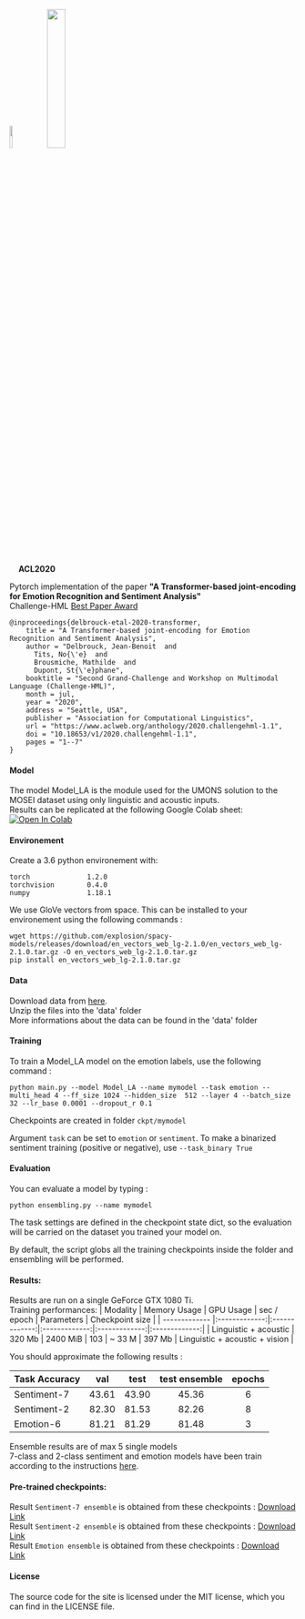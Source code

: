 <img src="https://acl2020.org/assets/images/logos/acl-logo.png" width=10% /> &nbsp;&nbsp; <img src="https://raw.githubusercontent.com/valohai/ml-logos/5127528b5baadb77a6ea4b999a47b4e86bf0f98b/pytorch.svg" width=25% /><br/>
&nbsp;&nbsp;&nbsp;&nbsp;<b>ACL2020</b> <br/>

Pytorch implementation of the paper <b>"A Transformer-based joint-encoding for Emotion Recognition and Sentiment Analysis"</b><br/>
Challenge-HML [Best Paper Award](https://jbdel.github.io/img/HML_best_paper.pdf)

```
@inproceedings{delbrouck-etal-2020-transformer,
    title = "A Transformer-based joint-encoding for Emotion Recognition and Sentiment Analysis",
    author = "Delbrouck, Jean-Benoit  and
      Tits, No{\'e}  and
      Brousmiche, Mathilde  and
      Dupont, St{\'e}phane",
    booktitle = "Second Grand-Challenge and Workshop on Multimodal Language (Challenge-HML)",
    month = jul,
    year = "2020",
    address = "Seattle, USA",
    publisher = "Association for Computational Linguistics",
    url = "https://www.aclweb.org/anthology/2020.challengehml-1.1",
    doi = "10.18653/v1/2020.challengehml-1.1",
    pages = "1--7"
}
```

#### Model

The model Model_LA is the module used for the UMONS solution to the MOSEI dataset using only linguistic and acoustic inputs.<br/>
Results can be replicated at the following Google Colab sheet: [![Open In Colab](https://colab.research.google.com/assets/colab-badge.svg)](https://colab.research.google.com/drive/1Ir00q2drUzJ6bwIoOLodPErS6NjleZG4?usp=sharing)


#### Environement

Create a 3.6 python environement with:
```
torch              1.2.0    
torchvision        0.4.0   
numpy              1.18.1    
```

We use GloVe vectors from space. This can be installed to your environement using the following commands :
```
wget https://github.com/explosion/spacy-models/releases/download/en_vectors_web_lg-2.1.0/en_vectors_web_lg-2.1.0.tar.gz -O en_vectors_web_lg-2.1.0.tar.gz
pip install en_vectors_web_lg-2.1.0.tar.gz
```
#### Data

Download data from [here](https://drive.google.com/file/d/1tcVYIMcZdlDzGuJvnMtbMchKIK9ulW1P/view?usp=sharing).<br/>
Unzip the files into the 'data' folder<br/>
More informations about the data can be found in the 'data' folder<br/>

#### Training

To train a Model_LA model on the emotion labels, use the following command :

```
python main.py --model Model_LA --name mymodel --task emotion --multi_head 4 --ff_size 1024 --hidden_size  512 --layer 4 --batch_size 32 --lr_base 0.0001 --dropout_r 0.1
```
Checkpoints are created in folder `ckpt/mymodel`

Argument `task` can be set to `emotion` or `sentiment`. To make a binarized sentiment training (positive or negative), use `--task_binary True`

#### Evaluation 

You can evaluate a model by typing : 
```
python ensembling.py --name mymodel
```
The task settings are defined in the checkpoint state dict, so the evaluation will be carried on the dataset you trained your model on.

By default, the script globs all the training checkpoints inside the folder and ensembling will be performed.

#### Results:

Results are run on a single GeForce GTX 1080 Ti.<br>
Training performances:
| Modality                          |     Memory Usage  | GPU Usage  |  sec / epoch | Parameters | Checkpoint size | 
| ------------- |:-------------:|:-------------:|:-------------:|:-------------:|:-------------:|
| Linguistic + acoustic             | 320 Mb | 2400 MiB |  103 | ~ 33 M | 397 Mb
| Linguistic + acoustic + vision    |

You should approximate the following results :

| Task Accuracy  |     val | test | test ensemble | epochs | 
| ------------- |:-------------:|:-------------:|:-------------:|:-------------:|
| Sentiment-7    | 43.61   |  43.90  | 45.36  | 6      
| Sentiment-2    |  82.30  |  81.53  | 82.26  |  8        
| Emotion-6      | 81.21   |  81.29  | 81.48  |  3    

Ensemble results are of max 5 single models <br>
7-class and 2-class sentiment and emotion models have been train according to the instructions [here](https://github.com/A2Zadeh/CMU-MultimodalSDK/blob/master/mmsdk/mmdatasdk/dataset/standard_datasets/CMU_MOSEI/README.md).<br>

#### Pre-trained checkpoints:
Result `Sentiment-7 ensemble` is obtained from these checkpoints : [Download Link](https://drive.google.com/file/d/11BKBbxp2tNZ6Ai1YD-pPrievffYh7orM/view?usp=sharing)<br/>
Result `Sentiment-2 ensemble` is obtained from these checkpoints : [Download Link](https://drive.google.com/file/d/15PanBXsxXzvmDsVuA5qiWQd33ssezjxn/view?usp=sharing)<br/>
Result `Emotion ensemble` is obtained from these checkpoints : [Download Link](https://drive.google.com/file/d/1GyXRWhtf0_sJQacy5wT8vHoynwHkMo79/view?usp=sharing)<br/>

#### License

The source code for the site is licensed under the MIT license, which you can find in the LICENSE file.
